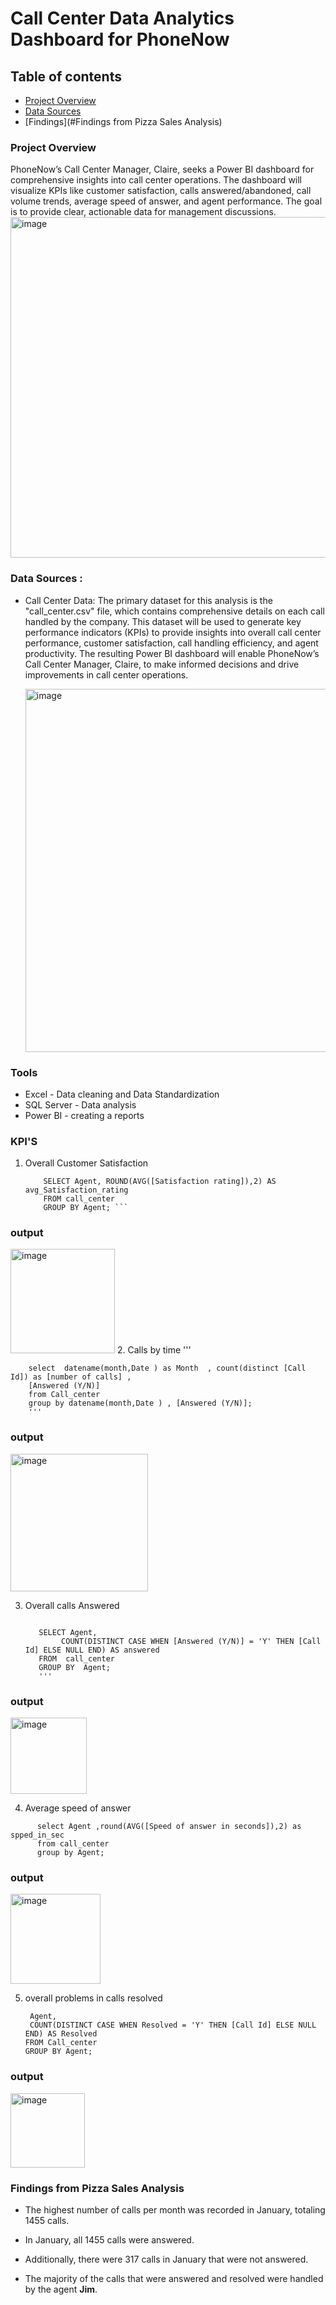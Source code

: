 # Call Center Data Analytics Dashboard for PhoneNow

## Table of contents
 - [Project Overview](#project-overview)
 - [Data Sources](#Data-Sources)
 - [Findings](#Findings from Pizza Sales Analysis)

### Project Overview 


PhoneNow’s Call Center Manager, Claire, seeks a Power BI dashboard for comprehensive insights into call center operations. The dashboard will visualize KPIs like customer satisfaction, calls answered/abandoned, call volume trends, average speed of answer, and agent performance. The goal is to provide clear, actionable data for management discussions.
<img width="545" alt="image" src="https://github.com/muralikatta12/Call-Center-Data-Analytics-Dashboard-for-PhoneNow/assets/124357793/6fa4e7f0-25e1-4e23-9022-fde80db83794">

### Data Sources :
- Call Center Data: The primary dataset for this analysis is the "call_center.csv" file, which contains comprehensive details on each call handled by the company. This 
  dataset will be used to generate key performance indicators (KPIs) to provide insights into overall call center performance, customer satisfaction, call handling 
  efficiency, and agent productivity. The resulting Power BI dashboard will enable PhoneNow’s Call Center Manager, Claire, to make informed decisions and drive improvements in 
  call center operations.

  <img width="581" alt="image" src="https://github.com/muralikatta12/Call-Center-Data-Analytics-Dashboard-for-PhoneNow/assets/124357793/bad6f23c-5f5e-4abc-9855-a30a30ff5f28">

### Tools
- Excel - Data cleaning and Data Standardization
- SQL Server - Data analysis
- Power BI - creating a reports
### KPI'S

1. Overall Customer Satisfaction
     ```
         SELECT Agent, ROUND(AVG([Satisfaction rating]),2) AS avg_Satisfaction_rating
         FROM call_center
         GROUP BY Agent; ```
### output
<img width="167" alt="image" src="https://github.com/muralikatta12/Call-Center-Data-Analytics-Dashboard-for-PhoneNow/assets/124357793/d41b9748-1c19-420d-8bfe-87dc3f57789a">
2. Calls by time
    '''
    
        select  datename(month,Date ) as Month  , count(distinct [Call Id]) as [number of calls] , 
        [Answered (Y/N)]
        from Call_center 
        group by datename(month,Date ) , [Answered (Y/N)];
        '''
### output 
<img width="220" alt="image" src="https://github.com/muralikatta12/Call-Center-Data-Analytics-Dashboard-for-PhoneNow/assets/124357793/bbc1d8b5-fbfb-47b8-b8be-90980fe3f86d">

3. Overall calls Answered 
     ``` 
     
        SELECT Agent, 
             COUNT(DISTINCT CASE WHEN [Answered (Y/N)] = 'Y' THEN [Call Id] ELSE NULL END) AS answered
        FROM  call_center
        GROUP BY  Agent;
        '''

### output
<img width="122" alt="image" src="https://github.com/muralikatta12/Call-Center-Data-Analytics-Dashboard-for-PhoneNow/assets/124357793/48e8409f-8305-4a31-bfcc-f32f8d1e1664">

4. Average speed of answer
```
      select Agent ,round(AVG([Speed of answer in seconds]),2) as spped_in_sec
      from call_center 
      group by Agent;
   ```
### output
<img width="144" alt="image" src="https://github.com/muralikatta12/Call-Center-Data-Analytics-Dashboard-for-PhoneNow/assets/124357793/03ab9221-72d4-4635-9314-080561c514f5">

5. overall problems in calls resolved
   ``` SELECT 
    Agent, 
    COUNT(DISTINCT CASE WHEN Resolved = 'Y' THEN [Call Id] ELSE NULL END) AS Resolved
   FROM Call_center
   GROUP BY Agent;
   ```
### output
<img width="119" alt="image" src="https://github.com/muralikatta12/Call-Center-Data-Analytics-Dashboard-for-PhoneNow/assets/124357793/02bdf72a-acbd-4f0e-9a9f-2017f898d8a3">

### Findings from Pizza Sales Analysis

- The highest number of calls per month was recorded in January, totaling 1455 calls.

- In January, all 1455 calls were answered.

- Additionally, there were 317 calls in January that were not answered.

- The majority of the calls that were answered and resolved were handled by the agent **Jim**.









  
